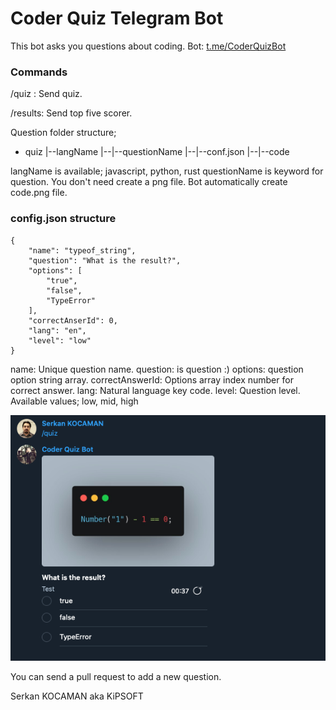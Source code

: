 # Coder Quiz Telegram Bot ###
This bot asks you questions about coding. Bot: [t.me/CoderQuizBot](t.me/CoderQuizBot)

### Commands

/quiz : Send quiz.

/results: Send top five scorer.

Question folder structure;

- quiz
|--langName
|--|--questionName
|--|--conf.json
|--|--code

langName is available; javascript, python, rust
questionName is keyword for question.
You don't need create a png file. Bot automatically create code.png file.

### config.json structure

```
{
    "name": "typeof_string",
    "question": "What is the result?",
    "options": [
        "true",
        "false",
        "TypeError"
    ],
    "correctAnserId": 0,
    "lang": "en",
    "level": "low"
}
```
name: Unique question name.
question: is question :)
options: question option string array.
correctAnswerId: Options array index number for correct answer.
lang: Natural language key code.
level: Question level. Available values; low, mid, high

![Coder Quiz Telegram Bot](./demo.png)

You can send a pull request to add a new question.

Serkan KOCAMAN aka KiPSOFT